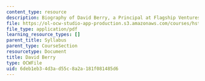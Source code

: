 ```yaml
---
content_type: resource
description: Biography of David Berry, a Principal at Flagship Ventures.
file: https://ol-ocw-studio-app-production.s3.amazonaws.com/courses/hst-939-designing-and-sustaining-technology-innovation-for-global-health-practice-spring-2008/6deb1eb34d3ad55c8a2a181f081485d6_david_bio.pdf
file_type: application/pdf
learning_resource_types: []
parent_title: Syllabus
parent_type: CourseSection
resourcetype: Document
title: David Berry
type: OCWFile
uid: 6deb1eb3-4d3a-d55c-8a2a-181f081485d6
---
```

